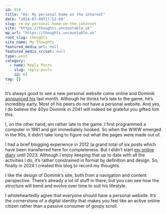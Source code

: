 ```yaml
---
id: 919
title: "Re: My personal home on the internet"
date: "2024-07-09T17:52:08"
slug: re-my-personal-home-on-the-internet
site: "https://thoughts.uncountable.uk"
wp_url: "https://thoughts.uncountable.uk"
root_slug: thoughts
site_name: My Thoughts
featured_media_url: null
featured_media_srcset: null
type: post
category:
  - name: Reply Posts
    slug: reply-posts
    id: 61
tag: []
---
```



<p>It&#8217;s always good to see a new personal website come online and Dominik <a href="https://dominikhofer.me/personal-internet-home">announced his</a> last month.  Although he thinks he&#8217;s late to the game, he&#8217;s incredibly early.  Most of his peers do not have a personal website.  And yes, I do believe the 40yo Dominik in 2041 will indeed be grateful you gifted him this.</p>



<p>I, on the other hand, am rather late to the game.  I first programmed a computer in 1981 and got immediately hooked.  So when the WWW emerged in the 90s, it didn&#8217;t take long to figure out what the pages were made out of.</p>



<p>I had a brief blogging experience in 2012 (a grand total of six posts which have been transferred here for completeness.  But I didn&#8217;t start <a href="https://diary.uncountable.uk/">my online diary</a> until 2023.  Although I enjoy keeping that up to date with all the activities I do, it&#8217;s rather constrained in format by definition and design.  So, finally in 2024 I created this blog to record my thoughts.</p>



<p>I like the design of Dominik&#8217;s site, both from a navigation and content perspective.  There&#8217;s already a lot of stuff in there, but you can see how the structure will bend and evolve over time to suit his lifestyle.</p>



<p>I wholeheartedly agree that everyone should have a personal website.  It&#8217;s the cornerstone of a digital identity that makes you feel like an active online citizen rather than a passive consumer of goopy scroll.</p>



<p></p>
